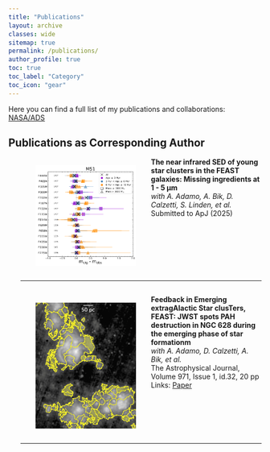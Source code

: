 ```yaml
---
title: "Publications"
layout: archive
classes: wide
sitemap: true
permalink: /publications/
author_profile: true
toc: true
toc_label: "Category"
toc_icon: "gear"
---
```


<p>Here you can find a full list of my publications and collaborations:
    <a href="https://ui.adsabs.harvard.edu/search/fl=identifier%2C%5Bcitations%5D%2Cabstract%2Cauthor%2Cbook_author%2Corcid_pub%2Cpublisher%2Corcid_user%2Corcid_other%2Cbibcode%2Ccitation_count%2Ccomment%2Cdoi%2Cid%2Ckeyword%2Cpage%2Cproperty%2Cpub%2Cpub_raw%2Cpubdate%2Cpubnote%2Cread_count%2Ctitle%2Cvolume%2Cdatabase%2Clinks_data%2Cesources%2Cdata%2Ccitation_count_norm%2Cemail%2Cdoctype&fq=%7B!type%3Daqp%20v%3D%24fq_database%7D&fq_database=(database%3Aastronomy%20OR%20database%3Aphysics)&q=orcid%3A0000-0002-8222-8986&rows=25&sort=date%20desc%2C%20bibcode%20desc&start=0&p_=0">NASA/ADS</a>
    
</p>

<h2>Publications as Corresponding Author</h2>

<ol start="3">
    <li style="overflow:auto;">
        <img src="/assets/images/paper2cover.png" alt="Cover image for the paper" 
             style="float:left; padding: 15px 30px; width:200px; height:auto;">
        <strong>The near infrared SED of young star clusters in the FEAST galaxies: Missing ingredients at 1 - 5 &mu;m </strong><br>
        <em>with A. Adamo, A. Bik, D. Calzetti, S. Linden, et al.</em><br>
        Submitted to ApJ (2025)<br>
        <br clear="left"/>
        <hr>
    </li>
</ol>

<ol start="3">
    <li style="overflow:auto;">
        <img src="/assets/images/paper1cover.jpg" alt="Cover image for the paper" 
             style="float:left; padding: 15px 30px; width:200px; height:auto;">
        <strong>Feedback in Emerging extragAlactic Star clusTers, FEAST: JWST spots PAH destruction in NGC 628 during the emerging phase of star formationm </strong><br>
        <em>with A. Adamo, D. Calzetti, A. Bik, et al.</em><br>
        The Astrophysical Journal, Volume 971, Issue 1, id.32, 20 pp<br>
        Links: <a href="https://iopscience.iop.org/article/10.3847/1538-4357/ad534d">Paper</a>
        <br clear="left"/>
        <hr>
    </li>
</ol>


